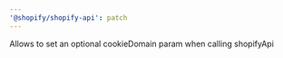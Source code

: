 ```yaml
---
'@shopify/shopify-api': patch
---
```


Allows to set an optional cookieDomain param when calling shopifyApi

